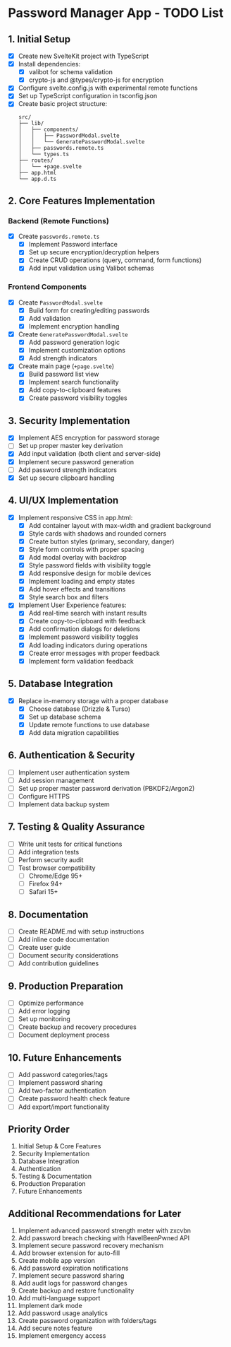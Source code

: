 # Password Manager App - TODO List

## 1. Initial Setup

- [x] Create new SvelteKit project with TypeScript
- [x] Install dependencies:
  - [x] valibot for schema validation
  - [x] crypto-js and @types/crypto-js for encryption
- [x] Configure svelte.config.js with experimental remote functions
- [x] Set up TypeScript configuration in tsconfig.json
- [x] Create basic project structure:
  ```
  src/
  ├── lib/
  │   ├── components/
  │   │   ├── PasswordModal.svelte
  │   │   └── GeneratePasswordModal.svelte
  │   ├── passwords.remote.ts
  │   └── types.ts
  ├── routes/
  │   └── +page.svelte
  ├── app.html
  └── app.d.ts
  ```

## 2. Core Features Implementation

### Backend (Remote Functions)

- [x] Create `passwords.remote.ts`
  - [x] Implement Password interface
  - [x] Set up secure encryption/decryption helpers
  - [x] Create CRUD operations (query, command, form functions)
  - [x] Add input validation using Valibot schemas

### Frontend Components

- [x] Create `PasswordModal.svelte`
  - [x] Build form for creating/editing passwords
  - [x] Add validation
  - [x] Implement encryption handling
- [x] Create `GeneratePasswordModal.svelte`
  - [x] Add password generation logic
  - [x] Implement customization options
  - [x] Add strength indicators

- [x] Create main page (`+page.svelte`)
  - [x] Build password list view
  - [x] Implement search functionality
  - [x] Add copy-to-clipboard features
  - [x] Create password visibility toggles

## 3. Security Implementation

- [x] Implement AES encryption for password storage
- [ ] Set up proper master key derivation
- [x] Add input validation (both client and server-side)
- [x] Implement secure password generation
- [ ] Add password strength indicators
- [x] Set up secure clipboard handling

## 4. UI/UX Implementation

- [x] Implement responsive CSS in app.html:
  - [x] Add container layout with max-width and gradient background
  - [x] Style cards with shadows and rounded corners
  - [x] Create button styles (primary, secondary, danger)
  - [x] Style form controls with proper spacing
  - [x] Add modal overlay with backdrop
  - [x] Style password fields with visibility toggle
  - [x] Add responsive design for mobile devices
  - [x] Implement loading and empty states
  - [x] Add hover effects and transitions
  - [x] Style search box and filters
- [x] Implement User Experience features:
  - [x] Add real-time search with instant results
  - [x] Create copy-to-clipboard with feedback
  - [x] Add confirmation dialogs for deletions
  - [x] Implement password visibility toggles
  - [x] Add loading indicators during operations
  - [x] Create error messages with proper feedback
  - [x] Implement form validation feedback

## 5. Database Integration

- [x] Replace in-memory storage with a proper database
  - [x] Choose database (Drizzle & Turso)
  - [x] Set up database schema
  - [x] Update remote functions to use database
  - [x] Add data migration capabilities

## 6. Authentication & Security

- [ ] Implement user authentication system
- [ ] Add session management
- [ ] Set up proper master password derivation (PBKDF2/Argon2)
- [ ] Configure HTTPS
- [ ] Implement data backup system

## 7. Testing & Quality Assurance

- [ ] Write unit tests for critical functions
- [ ] Add integration tests
- [ ] Perform security audit
- [ ] Test browser compatibility
  - [ ] Chrome/Edge 95+
  - [ ] Firefox 94+
  - [ ] Safari 15+

## 8. Documentation

- [ ] Create README.md with setup instructions
- [ ] Add inline code documentation
- [ ] Create user guide
- [ ] Document security considerations
- [ ] Add contribution guidelines

## 9. Production Preparation

- [ ] Optimize performance
- [ ] Add error logging
- [ ] Set up monitoring
- [ ] Create backup and recovery procedures
- [ ] Document deployment process

## 10. Future Enhancements

- [ ] Add password categories/tags
- [ ] Implement password sharing
- [ ] Add two-factor authentication
- [ ] Create password health check feature
- [ ] Add export/import functionality

## Priority Order

1. Initial Setup & Core Features
2. Security Implementation
3. Database Integration
4. Authentication
5. Testing & Documentation
6. Production Preparation
7. Future Enhancements

## Additional Recommendations for Later

1. Implement advanced password strength meter with zxcvbn
2. Add password breach checking with HaveIBeenPwned API
3. Implement secure password recovery mechanism
4. Add browser extension for auto-fill
5. Create mobile app version
6. Add password expiration notifications
7. Implement secure password sharing
8. Add audit logs for password changes
9. Create backup and restore functionality
10. Add multi-language support
11. Implement dark mode
12. Add password usage analytics
13. Create password organization with folders/tags
14. Add secure notes feature
15. Implement emergency access
